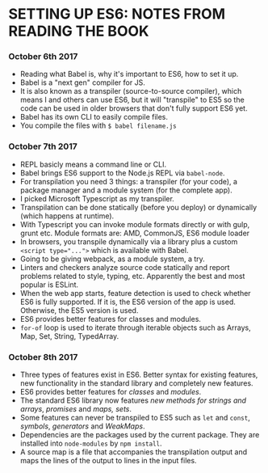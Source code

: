 # SETTING UP ES6: NOTES FROM READING THE BOOK #

### October 6th 2017 ###
- Reading what Babel is, why it's important to ES6, how to set it up.
- Babel is a "next gen" compiler for JS.
- It is also known as a transpiler (source-to-source compiler), which means I and others can use ES6, but it will "transpile" to ES5 so the code can be used in older browsers that don't fully support ES6 yet.
- Babel has its own CLI to easily compile files.
- You compile the files with `$ babel filename.js`

### October 7th 2017 ###
- REPL basicly means a command line or CLI.
- Babel brings ES6 support to the Node.js REPL via `babel-node`.
- For transpilation you need 3 things: a transpiler (for your code), a package manager and a module system (for the complete app).
- I picked Microsoft Typescript as my transpiler.
- Transpilation can be done statically (before you deploy) or dynamically (which happens at runtime).
- With Typescript you can invoke module formats directly or with gulp, grunt etc. Module formats are: AMD, CommonJS, ES6 module loader
- In browsers, you transpile dynamically via a library plus a custom `<script type="...">` which is available with Babel.
- Going to be giving webpack, as a module system, a try.
- Linters and checkers analyze source code statically and report problems related to style, typing, etc. Apparently the best and most popular is ESLint.
- When the web app starts, feature detection is used to check whether ES6 is fully supported. If it is, the ES6 version of the app is used. Otherwise, the ES5 version is used.
- ES6 provides better features for classes and modules.
- `for-of` loop is used to iterate through iterable objects such as Arrays, Map, Set, String, TypedArray.

### October 8th 2017 ###
- Three types of features exist in ES6. Better syntax for existing features, new functionality in the standard library and completely new features.
- ES6 provides better features for *classes* and *modules*.
- The standard ES6 library now features *new methods for strings and arrays*, *promises* and *maps, sets*.
- Some features can never be transpiled to ES5 such as `let` and `const`, *symbols*, *generators* and *WeakMaps*.
- Dependencies are the packages used by the current package. They are installed into `node-modules` by `npm install`.
- A source map is a file that accompanies the transpilation output and maps the lines of the output to lines in the input files.